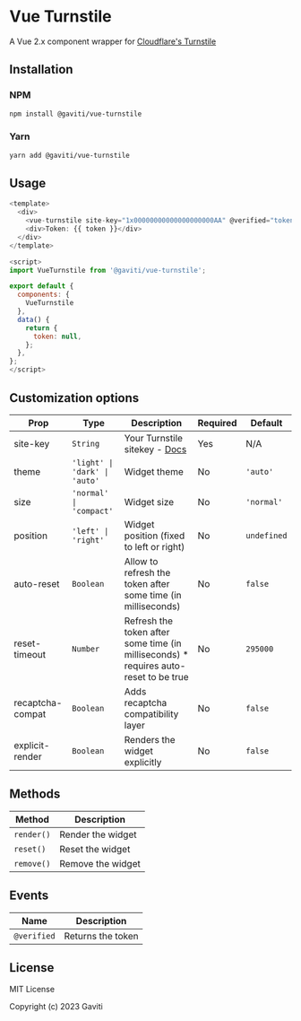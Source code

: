 # Vue Turnstile

A Vue 2.x component wrapper for [Cloudflare's Turnstile](https://developers.cloudflare.com/turnstile/)

## Installation

### NPM
```bash
npm install @gaviti/vue-turnstile
```

### Yarn
```bash
yarn add @gaviti/vue-turnstile
```

## Usage

```javascript
<template>
  <div>
    <vue-turnstile site-key="1x00000000000000000000AA" @verified="token = $event" />
    <div>Token: {{ token }}</div>
  </div>
</template>

<script>
import VueTurnstile from '@gaviti/vue-turnstile';

export default {
  components: {
    VueTurnstile
  },
  data() {
    return {
      token: null,
    };
  },
};
</script>
```

## Customization options

| Prop             | Type                          | Description                                                                                      | Required | Default       |
| ---------------- | ----------------------------- | ------------------------------------------------------------------------------------------------ | -------- | ------------- |
| site-key         | `String`                      | Your Turnstile sitekey - [Docs](https://developers.cloudflare.com/turnstile/get-started/)        | Yes      | N/A           |
| theme            | `'light' \| 'dark' \| 'auto'` | Widget theme                                                                                     | No       | `'auto'`      |
| size             | `'normal' \| 'compact'`       | Widget size                                                                                      | No       | `'normal'`    |
| position         | `'left' \| 'right'`           | Widget position (fixed to left or right)                                                         | No       | `undefined`   |
| auto-reset       | `Boolean`                     | Allow to refresh the token after some time (in milliseconds)                                     | No       | `false`       |
| reset-timeout    | `Number`                      | Refresh the token after some time (in milliseconds) * requires auto-reset to be true             | No       | `295000`      |
| recaptcha-compat | `Boolean`                     | Adds recaptcha compatibility layer                                                               | No       | `false`       |
| explicit-render  | `Boolean`                     | Renders the widget explicitly                                                                    | No       | `false`       |

## Methods

| Method          | Description       |
| --------------- | ----------------- |
| `render()`      | Render the widget |
| `reset()`       | Reset the widget  |
| `remove()`      | Remove the widget |

## Events

| Name             | Description       |
| ---------------- | ----------------- |
| `@verified`      | Returns the token |

## License

MIT License

Copyright (c) 2023 Gaviti
